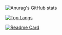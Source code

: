 
![Anurag's GitHub stats](https://github-readme-stats.vercel.app/api?username=chaweb&show_icons=true&theme=tokyonight)

[![Top Langs](https://github-readme-stats.vercel.app/api/top-langs/?username=chaweb&langs_count=8&theme=ocean_dark)](https://github.com/chaweb/chaweb.github.io/tree/master)


[![Readme Card](https://github-readme-stats.vercel.app/api/pin/?username=chaweb&repo=chaweb.github.io&theme=ocean_dark)](https://github.com/chaweb/chaweb.github.io/tree/master)
